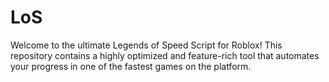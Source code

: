 # LoS
Welcome to the ultimate Legends of Speed Script for Roblox! This repository contains a highly optimized and feature-rich tool that automates your progress in one of the fastest games on the platform.

